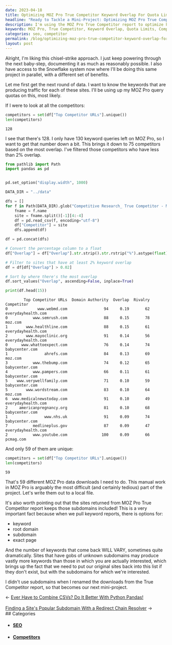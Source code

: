 ```yaml
---
date: 2023-04-18
title: Optimizing MOZ Pro True Competitor Keyword Overlap For Quota Limits
headline: "Ready to Tackle a Mini-Project: Optimizing MOZ Pro True Competitor Keyword Overlap for Quota Limits"
description: I'm using the MOZ Pro True Competitor report to optimize keyword overlap, and have identified 128 competitors. After filtering them to those with at least 2% overlap, I'm left with 59 unique sites to download. To ensure accuracy, I'm adding the original sites and their subdomains back into the list. Now, I'm feeling rested and ready to tackle a mini-project of renaming the downloads without subdomains. Join me as I take on this task!
keywords: MOZ Pro, True Competitor, Keyword Overlap, Quota Limits, Competitors, Filtering, Unique Sites, Downloading, Subdomains, Accuracy, Original Sites, Renaming, Downloads, Mini-Project
categories: seo, competitor
permalink: /blog/optimizing-moz-pro-true-competitor-keyword-overlap-for-quota-limits/
layout: post
---
```



Alright, I'm liking this chisel-strike approach. I just keep powering through
the next baby-step, documenting it as much as reasonably possible. I also have
access to the Snowflake system now where I'll be doing this same project in
parallel, with a different set of benefits.

Let me first get the next round of data. I want to know the keywords that are
producing traffic for each of these sites. I'll be using up my MOZ Pro query
quotas on this, most likely.

If I were to look at all the competitors:

```python
competitors = set(df["Top Competitor URLs"].unique())
len(competitors)
```

    128

I see that there's 128. I only have 130 keyword queries left on MOZ Pro, so I
want to get that number down a bit. This brings it down to 75 competitors based
on the most overlap. I've filtered those competitors who have less than 2%
overlap.

```python
from pathlib import Path
import pandas as pd


pd.set_option("display.width", 1000)

DATA_DIR = "../data"

dfs = []
for f in Path(DATA_DIR).glob("Competitive Research_ True Competitor - Moz Pro*.csv"):
    fname = f.name
    site = fname.split()[-1][4:-4]
    df = pd.read_csv(f, encoding="utf-8")
    df["Competitor"] = site
    dfs.append(df)

df = pd.concat(dfs)

# Convert the percentage column to a float
df["Overlap"] = df["Overlap"].str.strip().str.rstrip("%").astype(float) / 100

# Filter to sites that have at least 2% keyword overlap
df = df[df["Overlap"] > 0.02]

# Sort by where there's the most overlap
df.sort_values("Overlap", ascending=False, inplace=True)

print(df.head(15))
```

            Top Competitor URLs  Domain Authority  Overlap  Rivalry          Competitor
    0             www.webmd.com                94     0.19       62  everydayhealth.com
    0           www.semrush.com                88     0.15       78             moz.com
    1        www.healthline.com                88     0.15       61  everydayhealth.com
    2        www.mayoclinic.org                91     0.14       56  everydayhealth.com
    0      www.whattoexpect.com                76     0.14       74      babycenter.com
    1                ahrefs.com                84     0.13       69             moz.com
    3           www.thebump.com                74     0.12       65      babycenter.com
    4           www.pampers.com                66     0.11       61      babycenter.com
    5    www.verywellfamily.com                71     0.10       59      babycenter.com
    5        www.wordstream.com                83     0.10       64             moz.com
    6  www.medicalnewstoday.com                91     0.10       49  everydayhealth.com
    2     americanpregnancy.org                81     0.10       68      babycenter.com
    1                www.nhs.uk                91     0.09       74      babycenter.com
    7           medlineplus.gov                87     0.09       47  everydayhealth.com
    2           www.youtube.com               100     0.09       66           pcmag.com

And only 59 of them are unique:

```python
competitors = set(df["Top Competitor URLs"].unique())
len(competitors)
```

    59

That's 59 different MOZ Pro data downloads I need to do. This manual work in
MOZ Pro is arguably the most difficult (and certainly tedious) part of the
project. Let's write them out to a local file.

It's also worth pointing out that the sites returned from MOZ Pro True
Competitor report keeps those subdomains included! This is a very important
fact because when we pull keyword reports, there is options for:

- keyword
- root domain
- subdomain
- exact page

And the number of keywords that come back WILL VARY, sometimes quite
dramatically. Sites that have gobs of unknown subdomains may produce vastly
more keywords than those in which you are actually interested, which brings up
the fact that we need to put our original sites back into this list if they
don't exist, but with the subdomains for which we're interested.

I didn't use subdomains when I renamed the downloads from the True Competitor
report, so that becomes our next mini-project.


<div class="arrow-links"><div class="post-nav-prev"><span class="arrow">&larr;&nbsp;</span><a href="/blog/ever-have-to-combine-csvs-do-it-better-with-python-pandas/">Ever Have to Combine CSVs? Do It Better With Python Pandas!</a></div> &nbsp; <div class="post-nav-next"><a href="/blog/finding-a-site-s-popular-subdomain-with-a-redirect-chain-resolver/">Finding a Site's Popular Subdomain With a Redirect Chain Resolver</a><span class="arrow">&nbsp;&rarr;</span></div></div>
## Categories

<ul>
<li><h4><a href='/seo/'>SEO</a></h4></li>
<li><h4><a href='/competitor/'>Competitors</a></h4></li></ul>